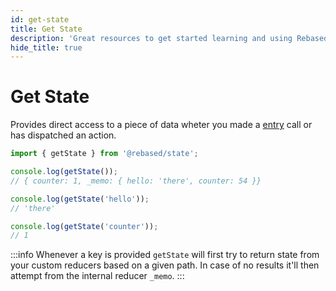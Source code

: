 ```yaml
---
id: get-state
title: Get State
description: 'Great resources to get started learning and using Rebased with Redux State'
hide_title: true
---
```


# Get State

Provides direct access to a piece of data wheter you made a [entry](/core/entry) call or has dispatched an action.

```ts
import { getState } from '@rebased/state';

console.log(getState());
// { counter: 1, _memo: { hello: 'there', counter: 54 }}

console.log(getState('hello'));
// 'there'

console.log(getState('counter'));
// 1
```

:::info
Whenever a key is provided `getState` will first try to return state from your custom reducers based on a given path. In case of no results it'll then attempt from the internal reducer `_memo`.
:::
